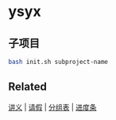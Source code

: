 # ysyx



## 子项目

```bash
bash init.sh subproject-name
```



## Related

[讲义](https://ysyx.oscc.cc/docs/) | [请假](https://docs.qq.com/form/page/DWmFBcHFIRnFVQ1N4?no_promotion=1#/fill-detail)  | [分组表](https://docs.qq.com/sheet/DT29weHpIRWNnYlFl?tab=tk6irt) |  [进度条](https://docs.qq.com/sheet/DT3RiQmZzWG5Ya0pZ?tab=ss_znqexa&viewId=vnucy5&no_promotion=1)



